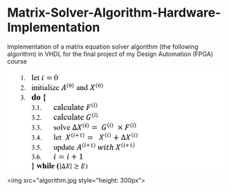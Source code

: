 # Matrix-Solver-Algorithm-Hardware-Implementation
Implementation of a matrix equation solver algorithm (the following algorithm) in VHDL for the final project of my Design Automation (FPGA) course

![Algorithm](algorithm.jpg)
<img src="algorithm.jpg style="height: 300px"></img>
